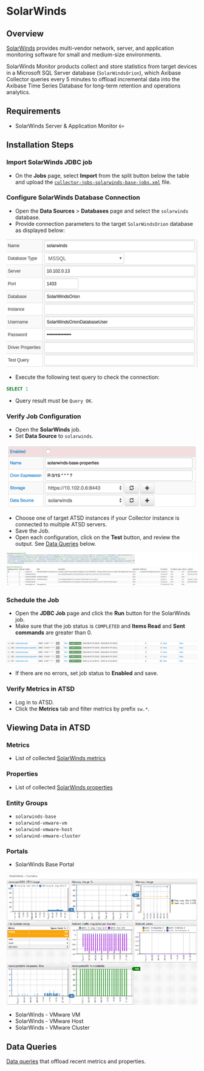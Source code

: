 # SolarWinds

## Overview

[SolarWinds](http://www.solarwinds.com/) provides multi-vendor network, server, and application monitoring software for small and medium-size environments.

SolarWinds Monitor products collect and store statistics from target devices in a Microsoft SQL Server database (`SolarWindsOrion`), which Axibase Collector queries every 5 minutes to offload incremental data into the Axibase Time Series Database for long-term retention and operations analytics.

## Requirements

* SolarWinds Server & Application Monitor `6+`

## Installation Steps

### Import SolarWinds JDBC job

* On the **Jobs** page, select **Import** from the split button below the table and upload the [`collector-jobs-solarwinds-base-jobs.xml`](collector-jobs-solarwinds-base-jobs.xml) file.

### Configure SolarWinds Database Connection

* Open the **Data Sources** > **Databases** page and select the `solarwinds` database.
* Provide connection parameters to the target `SolarWindsOrion` database as displayed below:

![](./images/solarwinds-datasource.png)

* Execute the following test query to check the connection:

```SQL
SELECT 1
```

* Query result must be `Query OK`.

### Verify Job Configuration

* Open the **SolarWinds** job.
* Set **Data Source** to `solarwinds`.

![](./images/solarwinds-job.png)

* Choose one of target ATSD instances if your Collector instance is connected to multiple ATSD servers.
* Save the Job.
* Open each configuration, click on the **Test** button, and review the output. See [Data Queries](#data-queries) below.

![](./images/test_result.png)

### Schedule the Job

* Open the **JDBC Job** page and click the **Run** button for the SolarWinds job.
* Make sure that the job status is `COMPLETED` and **Items Read** and **Sent commands** are greater than 0.

![](./images/test_run.png)

* If there are no errors, set job status to **Enabled** and save.

### Verify Metrics in ATSD

* Log in to ATSD.
* Click the **Metrics** tab and filter metrics by prefix `sw.*`.

## Viewing Data in ATSD

### Metrics

* List of collected [SolarWinds metrics](metric-list.md)

### Properties

* List of collected [SolarWinds properties](properties-list.md)

### Entity Groups

* `solarwinds-base`
* `solarwind-vmware-vm`
* `solarwind-vmware-host`
* `solarwind-vmware-cluster`

### Portals

* SolarWinds Base Portal

![](./images/solarwinds_base_portal_31.png)

* SolarWinds - VMware VM
* SolarWinds - VMware Host
* SolarWinds - VMware Cluster

## Data Queries

[Data queries](data-queries.md) that offload recent metrics and properties.
